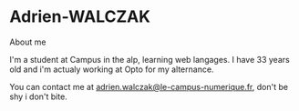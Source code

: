# Adrien-WALCZAK
About me

I'm a student at Campus in the alp, learning web langages. I have 33 years old and i'm actualy working at Opto for my alternance.

You can contact me at adrien.walczak@le-campus-numerique.fr, don't be shy i don't bite.
